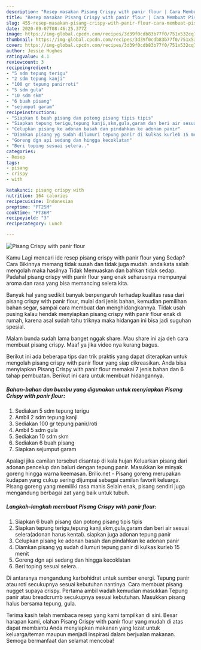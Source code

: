 ```yaml
---
description: "Resep masakan Pisang Crispy with panir flour | Cara Membuat Pisang Crispy with panir flour Yang Bikin Ngiler"
title: "Resep masakan Pisang Crispy with panir flour | Cara Membuat Pisang Crispy with panir flour Yang Bikin Ngiler"
slug: 455-resep-masakan-pisang-crispy-with-panir-flour-cara-membuat-pisang-crispy-with-panir-flour-yang-bikin-ngiler
date: 2020-09-07T08:46:25.377Z
image: https://img-global.cpcdn.com/recipes/3d39f0cdb83b77f0/751x532cq70/pisang-crispy-with-panir-flour-foto-resep-utama.jpg
thumbnail: https://img-global.cpcdn.com/recipes/3d39f0cdb83b77f0/751x532cq70/pisang-crispy-with-panir-flour-foto-resep-utama.jpg
cover: https://img-global.cpcdn.com/recipes/3d39f0cdb83b77f0/751x532cq70/pisang-crispy-with-panir-flour-foto-resep-utama.jpg
author: Jessie Hughes
ratingvalue: 4.1
reviewcount: 3
recipeingredient:
- "5 sdm tepung terigu"
- "2 sdm tepung kanji"
- "100 gr tepung panirroti"
- "5 sdm gula"
- "10 sdm skm"
- "6 buah pisang"
- "sejumput garam"
recipeinstructions:
- "Siapkan 6 buah pisang dan potong pisang tipis tipis"
- "Siapkan tepung terigu,tepung kanji,skm,gula,garam dan beri air sesuai selera(adonan harus kental). siapkan juga adonan tepung panir"
- "Celupkan pisang ke adonan basah dan pindahkan ke adonan panir"
- "Diamkan pisang yg sudah dilumuri tepung panir di kulkas kurleb 15 menit"
- "Goreng dgn api sedang dan hingga kecoklatan"
- "Beri toping sesuai selera.."
categories:
- Resep
tags:
- pisang
- crispy
- with

katakunci: pisang crispy with 
nutrition: 164 calories
recipecuisine: Indonesian
preptime: "PT25M"
cooktime: "PT36M"
recipeyield: "3"
recipecategory: Lunch

---
```



![Pisang Crispy with panir flour](https://img-global.cpcdn.com/recipes/3d39f0cdb83b77f0/751x532cq70/pisang-crispy-with-panir-flour-foto-resep-utama.jpg)

Kamu Lagi mencari ide resep pisang crispy with panir flour yang Sedap? Cara Bikinnya memang tidak susah dan tidak juga mudah. andaikata salah mengolah maka hasilnya Tidak Memuaskan dan bahkan tidak sedap. Padahal pisang crispy with panir flour yang enak seharusnya mempunyai aroma dan rasa yang bisa memancing selera kita.

Banyak hal yang sedikit banyak berpengaruh terhadap kualitas rasa dari pisang crispy with panir flour, mulai dari jenis bahan, kemudian pemilihan bahan segar, sampai cara membuat dan menghidangkannya. Tidak usah pusing kalau hendak menyiapkan pisang crispy with panir flour enak di rumah, karena asal sudah tahu triknya maka hidangan ini bisa jadi suguhan spesial.

Malam bunda sudah lama banget nggak share. Mau share ini aja deh cara membuat pisang crispy. Maaf ya jika video nya kurang bagus.


Berikut ini ada beberapa tips dan trik praktis yang dapat diterapkan untuk mengolah pisang crispy with panir flour yang siap dikreasikan. Anda bisa menyiapkan Pisang Crispy with panir flour memakai 7 jenis bahan dan 6 tahap pembuatan. Berikut ini cara untuk membuat hidangannya.

<!--inarticleads1-->

##### Bahan-bahan dan bumbu yang digunakan untuk menyiapkan Pisang Crispy with panir flour:

1. Sediakan 5 sdm tepung terigu
1. Ambil 2 sdm tepung kanji
1. Sediakan 100 gr tepung panir/roti
1. Ambil 5 sdm gula
1. Sediakan 10 sdm skm
1. Sediakan 6 buah pisang
1. Siapkan sejumput garam


Apalagi jika camilan tersebut disantap di kala hujan Keluarkan pisang dari adonan pencelup dan baluri dengan tepung panir. Masukkan ke minyak goreng hingga warna keemasan. Brilio.net - Pisang goreng merupakan kudapan yang cukup sering dijumpai sebagai camilan favorit keluarga. Pisang goreng yang memiliki rasa manis Selain enak, pisang sendiri juga mengandung berbagai zat yang baik untuk tubuh. 

<!--inarticleads2-->

##### Langkah-langkah membuat Pisang Crispy with panir flour:

1. Siapkan 6 buah pisang dan potong pisang tipis tipis
1. Siapkan tepung terigu,tepung kanji,skm,gula,garam dan beri air sesuai selera(adonan harus kental). siapkan juga adonan tepung panir
1. Celupkan pisang ke adonan basah dan pindahkan ke adonan panir
1. Diamkan pisang yg sudah dilumuri tepung panir di kulkas kurleb 15 menit
1. Goreng dgn api sedang dan hingga kecoklatan
1. Beri toping sesuai selera..


Di antaranya mengandung karbohidrat untuk sumber energi. Tepung panir atau roti secukupnya sesuai kebutuhan nantinya. Cara membuat pisang nugget supaya crispy. Pertama ambil wadah kemudian masukkan Tepung panir atau breadcrumb secukupnya sesuai kebutuhan. Masukkan pisang halus bersama tepung, gula. 

Terima kasih telah membaca resep yang kami tampilkan di sini. Besar harapan kami, olahan Pisang Crispy with panir flour yang mudah di atas dapat membantu Anda menyiapkan makanan yang lezat untuk keluarga/teman maupun menjadi inspirasi dalam berjualan makanan. Semoga bermanfaat dan selamat mencoba!
